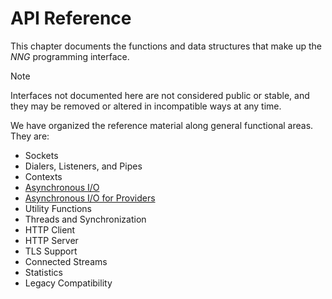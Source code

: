 # API Reference

This chapter documents the functions and data structures that make up
the _NNG_ programming interface.

> [!NOTE]
> Interfaces not documented here are not considered public or stable,
> and they may be removed or altered in incompatible ways at any time.

We have organized the reference material along general functional areas.
They are:

- Sockets
- Dialers, Listeners, and Pipes
- Contexts
- [Asynchronous I/O](aio/index.md)
- [Asynchronous I/O for Providers](aio_provider/index.md)
- Utility Functions
- Threads and Synchronization
- HTTP Client
- HTTP Server
- TLS Support
- Connected Streams
- Statistics
- Legacy Compatibility
